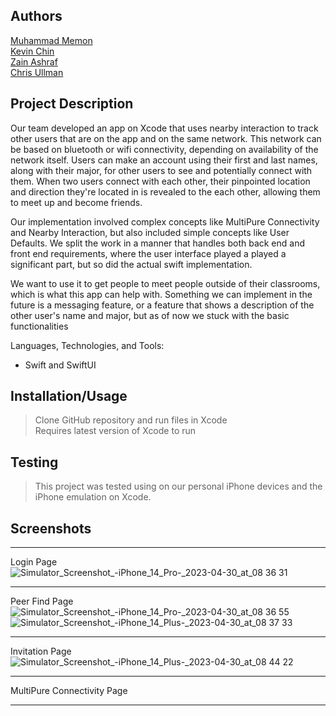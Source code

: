 
## Authors


[Muhammad Memon](https://github.com/Nihal-m24)<br />
[Kevin Chin](https://github.com/kchin118)<br />
[Zain Ashraf](https://github.com/zain-ashraf)<br />
[Chris Ullman](https://github.com/cullm001)<br />


## Project Description

Our team developed an app on Xcode that uses nearby interaction to track other users that are on the app and on the same network. This network can be based on bluetooth or wifi connectivity, depending on availability of the network itself. Users can make an account using their first and last names, along with their major, for other users to see and potentially connect with them. When two users connect with each other, their pinpointed location and direction they're located in is revealed to the each other, allowing them to meet up and become friends.

Our implementation involved complex concepts like MultiPure Connectivity and Nearby Interaction, but also included simple concepts like User Defaults. We split the work in a manner that handles both back end and front end requirements, where the user interface played a played a significant part, but so did the actual swift implementation.

We want to use it to get people to meet people outside of their classrooms, which is what this app can help with. Something we can implement in the future is a messaging feature, or a feature that shows a description of the other user's name and major, but as of now we stuck with the basic functionalities<br />


Languages, Technologies, and Tools: <br />
* Swift and SwiftUI

 ## Installation/Usage
 > Clone GitHub repository and run files in Xcode <br />
 > Requires latest version of Xcode to run <br />
 
 
 ## Testing
 > This project was tested using on our personal iPhone devices and the iPhone emulation on Xcode.
 
  ## Screenshots
************************************************************************************************************
Login Page
![Simulator_Screenshot_-_iPhone_14_Pro_-_2023-04-30_at_08 36 31](https://user-images.githubusercontent.com/114531279/235362582-e37ef076-9f32-4c60-afe0-fa8d6b0e7338.png)

************************************************************************************************************
Peer Find Page
![Simulator_Screenshot_-_iPhone_14_Pro_-_2023-04-30_at_08 36 55](https://user-images.githubusercontent.com/114531279/235362601-ee76fb3c-30a3-4fca-a76d-ca0b9634c111.png)
![Simulator_Screenshot_-_iPhone_14_Plus_-_2023-04-30_at_08 37 33](https://user-images.githubusercontent.com/114531279/235362614-9ef778f5-b2d4-49dd-a353-263ccc5cab94.png)

************************************************************************************************************
Invitation Page
![Simulator_Screenshot_-_iPhone_14_Plus_-_2023-04-30_at_08 44 22](https://user-images.githubusercontent.com/114531279/235362754-3dd9396b-8cdc-4466-9e83-65f6e8564b9b.png)

************************************************************************************************************
MultiPure Connectivity Page

************************************************************************************************************

 
